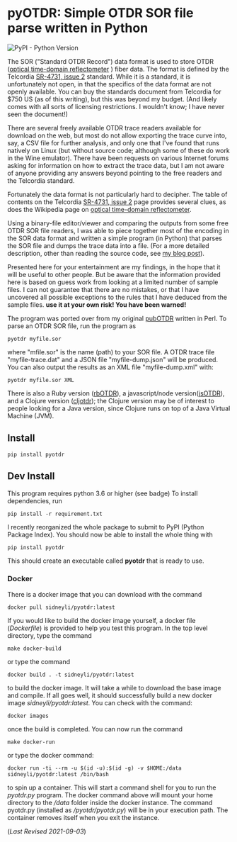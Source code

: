 # pyOTDR: Simple OTDR SOR file parse written in Python


![PyPI - Python Version](https://img.shields.io/pypi/pyversions/pyotdr)

The SOR ("Standard OTDR Record") data format is used to store OTDR 
([optical time-domain
reflectometer](http://https://en.wikipedia.org/wiki/Optical_time-domain_reflectometer)
) fiber data.  The format is defined by the Telcordia [SR-4731, issue
2](http://telecom-info.telcordia.com/site-cgi/ido/docs.cgi?ID=SEARCH&DOCUMENT=SR-4731&)
standard.  While it is a standard, it is unfortunately not open, in
that the specifics of the data format are not openly available.  You
can buy the standards document from Telcordia for $750 US (as of this
writing), but this was beyond my budget. (And likely comes with
all sorts of licensing restrictions. I wouldn't know; I have never
seen the document!)


There are several freely available OTDR trace readers available for
download on the web, but most do not allow exporting the trace curve
into, say, a CSV file for further analysis, and only one that I've
found that runs natively on Linux (but without source code; although
some of these do work in the Wine emulator).  There have been requests
on various Internet forums asking for information on how to extract
the trace data, but I am not aware of anyone providing any answers
beyond pointing to the free readers and the Telcordia standard.


Fortunately the data format is not particularly hard to decipher.  The
table of contents on the Telcordia [SR-4731, issue
2](http://telecom-info.telcordia.com/site-cgi/ido/docs.cgi?ID=SEARCH&DOCUMENT=SR-4731&)
page provides several clues, as does the Wikipedia page on [optical
time-domain
reflectometer](http://https://en.wikipedia.org/wiki/Optical_time-domain_reflectometer).


Using a binary-file editor/viewer and comparing the outputs from
some free OTDR SOR file readers, I was able to piece together most of
the encoding in the SOR data format and written a simple program (in
Python) that parses the SOR file and dumps the trace data into a file.
(For a more detailed description, other than reading the source code,
see [my blog
post](http://morethanfootnotes.blogspot.com/2015/07/the-otdr-optical-time-domain.html?view=sidebar)).


Presented here for your entertainment are my findings, in the hope
that it will be useful to other people.  But be aware that the
information provided here is based on guess work from looking at a
limited number of sample files.  I can not guarantee that there are no
mistakes, or that I have uncovered all possible exceptions to the
rules that I have deduced from the sample files.  **use it at your own
risk! You have been warned!** 

The program was ported over from my original [pubOTDR](https://github.com/sid5432/pubOTDR)
written in Perl.  To parse an OTDR SOR file, run the program as

    pyotdr myfile.sor

where "mfile.sor" is the name (path) to your SOR file.  A OTDR trace file "myfile-trace.dat" and a JSON file "myfile-dump.json" will be produced.  You can also output the results as an XML file "myfile-dump.xml" with:

    pyotdr myfile.sor XML

There is also a Ruby version ([rbOTDR](https://github.com/sid5432/rbOTDR)), a 
javascript/node version([jsOTDR](https://github.com/sid5432/jsOTDR)), and a 
Clojure version ([cljotdr](https://github.com/sid5432/cljotdr)); the Clojure
version may be of interest to people looking for a Java version, since Clojure runs on top of a Java Virtual Machine (JVM).

## Install

    pip install pyotdr

## Dev Install

This program requires  python 3.6 or higher (see badge) To install dependencies, run

    pip install -r requirement.txt

I recently reorganized the whole package to submit to PyPI (Python Package Index). You should
now be able to install the whole thing with

	pip install pyotdr

This should create an executable called **pyotdr** that is ready to use.

### Docker

There is a docker image that you can download with the command

	docker pull sidneyli/pyotdr:latest

If you would like to build the docker image yourself, a docker file (*Dockerfile*) is provided to help you test this program. In the top level directory, type the command

	make docker-build
    
or type the command 

	docker build . -t sidneyli/pyotdr:latest

to build the docker image. It will take a while to download the base image and compile. If 
all goes well, it should successfully build a new docker image *sidneyli/pyotdr:latest*.
You can check with the command:

	docker images

once the build is completed. You can now run the command

	make docker-run
    
or type the docker command:

	docker run -ti --rm -u $(id -u):$(id -g) -v $HOME:/data sidneyli/pyotdr:latest /bin/bash

to spin up a container. This will start a command shell for you to run the *pyotdr.py* program.  The docker command
above will mount your home directory to the */data* folder inside the docker instance.  The
command pyotdr.py (installed as */pyotdr/pyotdr.py*) will be in your execution path.
The container removes itself when you exit the instance.

(*Last Revised 2021-09-03*)


